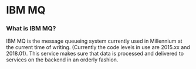 # IBM MQ

### What is IBM MQ?

IBM MQ is the message queueing system currently used in Millennium at the current time of writing. (Currently the code levels in use are 2015.xx and 2018.01). This service makes sure that data is processed and delivered to services on the backend in an orderly fashion.
